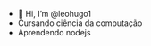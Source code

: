 - 👋 Hi, I’m @leohugo1
- Cursando ciência da computação
- Aprendendo nodejs 

<!---
leohugo1/leohugo1 is a ✨ special ✨ repository because its `README.md` (this file) appears on your GitHub profile.
You can click the Preview link to take a look at your changes.
--->
